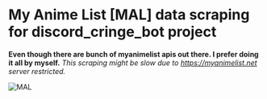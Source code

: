 # My Anime List [MAL] data scraping for discord_cringe_bot project

__Even though there are bunch of myanimelist apis out there. I prefer doing it all by myself.__
*This scraping might be slow due to https://myanimelist.net server restricted.*

![MAL](https://upload.wikimedia.org/wikipedia/commons/7/7a/MyAnimeList_Logo.png)
